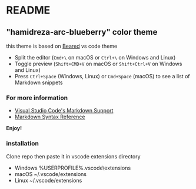 # README
## "hamidreza-arc-blueberry" color theme
this theme is based on [Beared](https://github.com/BeardedBear/bearded-theme) vs code theme

* Split the editor (`Cmd+\` on macOS or `Ctrl+\` on Windows and Linux)
* Toggle preview (`Shift+CMD+V` on macOS or `Shift+Ctrl+V` on Windows and Linux)
* Press `Ctrl+Space` (Windows, Linux) or `Cmd+Space` (macOS) to see a list of Markdown snippets

### For more information
* [Visual Studio Code's Markdown Support](http://code.visualstudio.com/docs/languages/markdown)
* [Markdown Syntax Reference](https://help.github.com/articles/markdown-basics/)

**Enjoy!**

### installation
Clone repo then paste it in vscode extensions directory
* Windows %USERPROFILE%\.vscode\extensions
* macOS ~/.vscode/extensions
* Linux ~/.vscode/extensions
